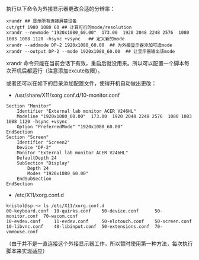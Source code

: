 执行以下命令为外接显示器更改合适的分辨率：

```shell
xrandr ## 显示所有连接屏幕设备
cvt/gtf 1980 1080 60 ## 计算可行的mode/resolution
xrandr --newmode "1920x1080_60.00"  173.00  1920 2048 2248 2576  1080 1083 1088 1120 -hsync +vsync   ## 定义新的mode
xrandr --addmode DP-2 1920x1080_60.00  ## 为外接显示器添加可选mode
xrandr --output DP-2 --mode 1920x1080_60.00  ## 让显示器输出该mode
```

xrandr 命令只能在当前会话下有效，重启后就没用来。所以可以配置一个脚本每次开机后都运行（注意添加excute权限）。

或者还可以在如下的目录添加配置文件，使得开机自动做出更改：

- /usr/share/X11/xorg.conf.d/10-monitor.conf

```text
Section "Monitor"
    Identifier "External lab monitor ACER V246HL"
    Modeline "1920x1080_60.00"  173.00  1920 2048 2248 2576  1080 1083 1088 1120 -hsync +vsync
    Option "PreferredMode" "1920x1080_60.00"
EndSection
Section "Screen"
    Identifier "Screen2"
    Device "DP-2"
    Monitor "External lab monitor ACER V246HL"
    DefaultDepth 24
    SubSection "Display"
        Depth 24
        Modes "1920x1080_60.00"
    EndSubSection
EndSection
```

- /etc/X11/xorg.conf.d 

```shell
kristol@sp:~> ls /etc/X11/xorg.conf.d 
00-keyboard.conf  10-quirks.conf    50-device.conf      50-monitor.conf  70-wacom.conf
10-evdev.conf     11-evdev.conf     50-elotouch.conf    50-screen.conf
10-libvnc.conf    40-libinput.conf  50-extensions.conf  70-vmmouse.conf
```

（由于并不是一直连接这个外接显示器工作，所以暂时使用第一种方法，每次执行脚本来实现适应）